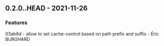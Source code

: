 
## 0.2.0..HEAD - 2021-11-26


### Features

03ab6d - allow to set cache-control based on path prefix and suffix - Éric BURGHARD

